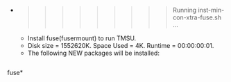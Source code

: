 * >>>>>>>>> Running inst-min-con-xtra-fuse.sh ...
  * Install fuse(fusermount) to run TMSU.
  * Disk size = 1552620K. Space Used = 4K. Runtime = 00:00:00:01.
  * The following NEW packages will be installed:
  ```bash
fuse*
  ```
